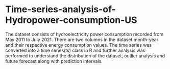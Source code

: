 # Time-series-analysis-of-Hydropower-consumption-US
The dataset consists of hydroelectricity power consumption recorded from May 2011 to July 2021. There are two columns in the dataset month-year and their respective energy consumption values. The time series was 
converted into a time series(ts) class in R and further analysis was performed to understand the distribution of the dataset, outlier analysis and future forecast along with prediction intervals.
